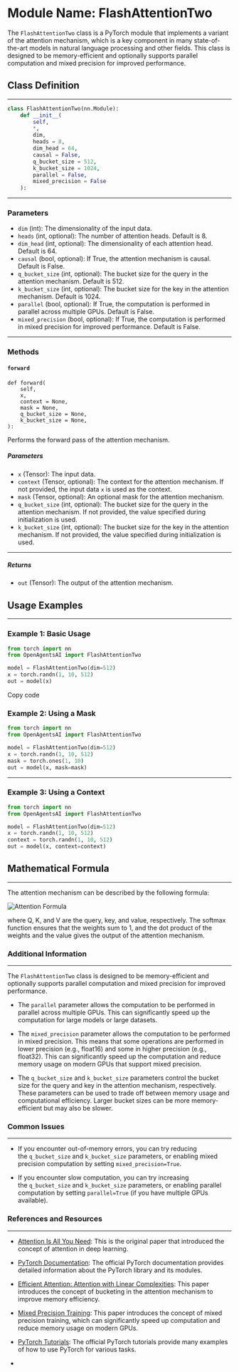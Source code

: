 # Module Name: FlashAttentionTwo

The `FlashAttentionTwo` class is a PyTorch module that implements a variant of the attention mechanism, which is a key component in many state-of-the-art models in natural language processing and other fields. This class is designed to be memory-efficient and optionally supports parallel computation and mixed precision for improved performance.

## Class Definition
----------------

```python
class FlashAttentionTwo(nn.Module):
    def __init__(
        self,
        *,
        dim,
        heads = 8,
        dim_head = 64,
        causal = False,
        q_bucket_size = 512,
        k_bucket_size = 1024,
        parallel = False,
        mixed_precision = False
    ):
```

---

### Parameters

-   `dim` (int): The dimensionality of the input data.
-   `heads` (int, optional): The number of attention heads. Default is 8.
-   `dim_head` (int, optional): The dimensionality of each attention head. Default is 64.
-   `causal` (bool, optional): If True, the attention mechanism is causal. Default is False.
-   `q_bucket_size` (int, optional): The bucket size for the query in the attention mechanism. Default is 512.
-   `k_bucket_size` (int, optional): The bucket size for the key in the attention mechanism. Default is 1024.
-   `parallel` (bool, optional): If True, the computation is performed in parallel across multiple GPUs. Default is False.
-   `mixed_precision` (bool, optional): If True, the computation is performed in mixed precision for improved performance. Default is False.

-----

### Methods

#### `forward`

```
def forward(
    self,
    x,
    context = None,
    mask = None,
    q_bucket_size = None,
    k_bucket_size = None,
):
```

Performs the forward pass of the attention mechanism.

##### Parameters

-   `x` (Tensor): The input data.
-   `context` (Tensor, optional): The context for the attention mechanism. If not provided, the input data `x` is used as the context.
-   `mask` (Tensor, optional): An optional mask for the attention mechanism.
-   `q_bucket_size` (int, optional): The bucket size for the query in the attention mechanism. If not provided, the value specified during initialization is used.
-   `k_bucket_size` (int, optional): The bucket size for the key in the attention mechanism. If not provided, the value specified during initialization is used.

---

##### Returns

-   `out` (Tensor): The output of the attention mechanism.


## Usage Examples
--------------

### Example 1: Basic Usage

```python
from torch import nn
from OpenAgentsAI import FlashAttentionTwo

model = FlashAttentionTwo(dim=512)
x = torch.randn(1, 10, 512)
out = model(x)
```

Copy code

### Example 2: Using a Mask

```python
from torch import nn
from OpenAgentsAI import FlashAttentionTwo

model = FlashAttentionTwo(dim=512)
x = torch.randn(1, 10, 512)
mask = torch.ones(1, 10)
out = model(x, mask=mask)
```

----

### Example 3: Using a Context

```python
from torch import nn
from OpenAgentsAI import FlashAttentionTwo

model = FlashAttentionTwo(dim=512)
x = torch.randn(1, 10, 512)
context = torch.randn(1, 10, 512)
out = model(x, context=context)
```


## Mathematical Formula
--------------------

The attention mechanism can be described by the following formula:

![Attention Formula](https://wikimedia.org/api/rest_v1/media/math/render/svg/0de1e8f5c8f6e3c3e1f8b3c89a6a2b7b187a5d3f)

where Q, K, and V are the query, key, and value, respectively. The softmax function ensures that the weights sum to 1, and the dot product of the weights and the value gives the output of the attention mechanism.


### Additional Information
----------------------

The `FlashAttentionTwo` class is designed to be memory-efficient and optionally supports parallel computation and mixed precision for improved performance.

-   The `parallel` parameter allows the computation to be performed in parallel across multiple GPUs. This can significantly speed up the computation for large models or large datasets.

-   The `mixed_precision` parameter allows the computation to be performed in mixed precision. This means that some operations are performed in lower precision (e.g., float16) and some in higher precision (e.g., float32). This can significantly speed up the computation and reduce memory usage on modern GPUs that support mixed precision.

-   The `q_bucket_size` and `k_bucket_size` parameters control the bucket size for the query and key in the attention mechanism, respectively. These parameters can be used to trade off between memory usage and computational efficiency. Larger bucket sizes can be more memory-efficient but may also be slower.

### Common Issues
-------------

-   If you encounter out-of-memory errors, you can try reducing the `q_bucket_size` and `k_bucket_size` parameters, or enabling mixed precision computation by setting `mixed_precision=True`.

-   If you encounter slow computation, you can try increasing the `q_bucket_size` and `k_bucket_size` parameters, or enabling parallel computation by setting `parallel=True` (if you have multiple GPUs available).

### References and Resources
------------------------

-   [Attention Is All You Need](https://arxiv.org/abs/1706.03762): This is the original paper that introduced the concept of attention in deep learning.

-   [PyTorch Documentation](https://pytorch.org/docs/stable/index.html): The official PyTorch documentation provides detailed information about the PyTorch library and its modules.

-   [Efficient Attention: Attention with Linear Complexities](https://arxiv.org/abs/1812.01243): This paper introduces the concept of bucketing in the attention mechanism to improve memory efficiency.

-   [Mixed Precision Training](https://arxiv.org/abs/1710.03740): This paper introduces the concept of mixed precision training, which can significantly speed up computation and reduce memory usage on modern GPUs.

-   [PyTorch Tutorials](https://pytorch.org/tutorials/): The official PyTorch tutorials provide many examples of how to use PyTorch for various tasks.

-